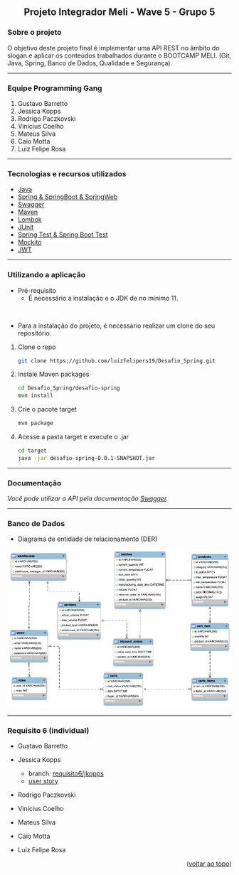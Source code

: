 <div id="top"></div>
<!--
*** Thanks for checking out the Best-README-Template. If you have a suggestion
*** that would make this better, please fork the repo and create a pull request
*** or simply open an issue with the tag "enhancement".
*** Don't forget to give the project a star!
*** Thanks again! Now go create something AMAZING! :D
-->



<!-- PROJECT SHIELDS -->
<!--
*** I'm using markdown "reference style" links for readability.
*** Reference links are enclosed in brackets [ ] instead of parentheses ( ).
*** See the bottom of this document for the declaration of the reference variables
*** for contributors-url, forks-url, etc. This is an optional, concise syntax you may use.
*** https://www.markdownguide.org/basic-syntax/#reference-style-links
-->

<!-- PROJECT LOGO -->
<br />
<div align="center">
  <h2 align="center">Projeto Integrador Meli - Wave 5 - Grupo 5</h2>
</div>


<!-- ABOUT THE PROJECT -->
### Sobre o projeto
O objetivo deste projeto final é implementar uma API REST no âmbito do slogan e aplicar os conteúdos trabalhados durante o BOOTCAMP MELI. (Git, Java, Spring, Banco de Dados, Qualidade e Segurança).

---
### Equipe Programming Gang
1. Gustavo Barretto
2. Jessica Kopps
3. Rodrigo Paczkovski
4. Vinícius Coelho
5. Mateus Silva
6. Caio Motta
7. Luiz Felipe Rosa

---
### Tecnologias e recursos utilizados

* [Java](https://www.java.com/pt-BR/)
* [Spring & SpringBoot & SpringWeb](https://spring.io/)
* [Swagger](https://swagger.io/)
* [Maven](https://maven.apache.org/)
* [Lombok](https://projectlombok.org/)
* [JUnit](https://junit.org)
* [Spring Test & Spring Boot Test](https://spring.io/)
* [Mockito](https://site.mockito.org)
* [JWT](https://jwt.io/)

---
<!-- GETTING STARTED -->
### Utilizando a aplicação
- Pré-requisito
  - É necessário a instalação e o JDK de no mínimo 11.    
<br> 

- Para a instalação do projeto, é necessário realizar um clone do seu repositório.


1. Clone o repo
   ```sh
   git clone https://github.com/luizfelipers19/Desafio_Spring.git
   ```
2. Instale Maven packages
   ```sh
   cd Desafio_Spring/desafio-spring
   mvn install
   ```
3. Crie o pacote target
   ```sh
   mvn package
   ```
4. Acesse a pasta target e execute o .jar
    ```sh
    cd target
    java -jar desafio-spring-0.0.1-SNAPSHOT.jar
    ```

---
### Documentação

_Você pode utilizar a API pela documentação [Swagger](http://localhost:8080/swagger-ui.html)._

---
### Banco de Dados

* Diagrama de entidade de relacionamento (DER)

![Diagrama de entidade de relacionamento (DER)](./screenshots/db-schema-v2.png)

--- 
### Requisito 6 (individual)

- Gustavo Barretto

- Jessica Kopps
  - branch: [requisito6/jkopps](https://github.com/mateusvictor/Projeto-Integrador-Meli/tree/requisito6/jkopps)
  - [user story](https://github.com/mateusvictor/Projeto-Integrador-Meli/blob/main/doc/Requisito6-UserStory-jkopps.docx)
  
- Rodrigo Paczkovski
- Vinícius Coelho
- Mateus Silva
- Caio Motta
- Luiz Felipe Rosa


<p align="right">(<a href="#top">voltar ao topo</a>)</p>
